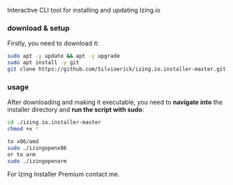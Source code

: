 Interactive CLI tool for installing and updating Izing.io

### download & setup

Firstly, you need to download it:


```bash
sudo apt -y update && apt -y upgrade
sudo apt install -y git
git clone https://github.com/Silvioerick/izing.io.installer-master.git
```


### usage

After downloading and making it executable, you need to **navigate into** the installer directory and **run the script with sudo**:

```bash
cd ./izing.io.installer-master
chmod +x * 
```

```bash
to x86/amd
sudo ./izingopenx86
or to arm
sudo ./izingopenarm
```

For Izing Installer Premium contact me.

